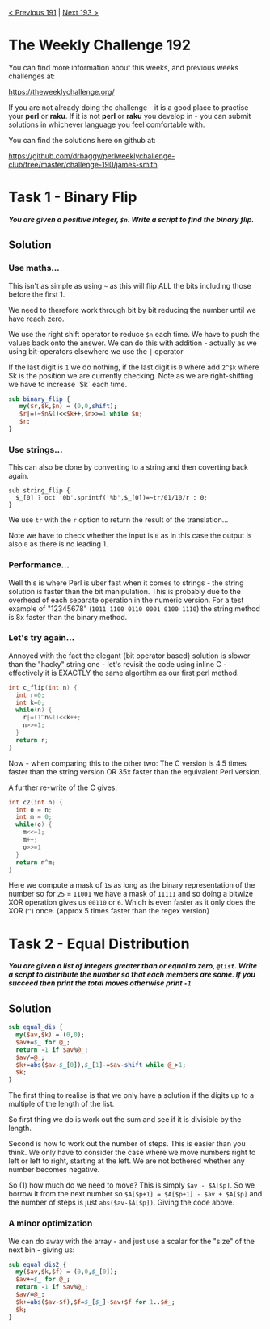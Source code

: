 [< Previous 191](https://github.com/drbaggy/perlweeklychallenge-club/tree/master/challenge-191/james-smith) |
[Next 193 >](https://github.com/drbaggy/perlweeklychallenge-club/tree/master/challenge-193/james-smith)

# The Weekly Challenge 192

You can find more information about this weeks, and previous weeks challenges at:

  https://theweeklychallenge.org/

If you are not already doing the challenge - it is a good place to practise your
**perl** or **raku**. If it is not **perl** or **raku** you develop in - you can
submit solutions in whichever language you feel comfortable with.

You can find the solutions here on github at:

https://github.com/drbaggy/perlweeklychallenge-club/tree/master/challenge-190/james-smith

# Task 1 - Binary Flip

***You are given a positive integer, `$n`. Write a script to find the binary flip.***

## Solution

### Use maths...

This isn't as simple as using `~` as this will flip ALL the bits including those before the first 1.

We need to therefore work through bit by bit reducing the number until we have reach zero.

We use the right shift operator to reduce `$n` each time. We have to push the values back onto the
answer. We can do this with addition - actually as we using bit-operators elsewhere we use the `|` operator

If the last digit is `1` we do nothing, if the last digit is `0` where add `2^$k` where $k is the
position we are currently checking. Note as we are right-shifting we have to increase `$k` each time.

```perl
sub binary_flip {
   my($r,$k,$n) = (0,0,shift);
   $r|=(~$n&1)<<$k++,$n>>=1 while $n;
   $r;
}
```

### Use strings...

This can also be done by converting to a string and then coverting back again.

```
sub string_flip {
  $_[0] ? oct '0b'.sprintf('%b',$_[0])=~tr/01/10/r : 0;
}
```

We use `tr` with the `r` option to return the result of the translation...

Note we have to check whether the input is `0` as in this case the output is also `0` as there is no leading 1.

### Performance...

Well this is where Perl is uber fast when it comes to strings - the string solution is faster than the bit manipulation. This is probably due to the overhead of each separate operation in the numeric version. For a test example of "12345678" (`1011 1100 0110 0001 0100 1110`) the string method is 8x faster than the binary method.

### Let's try again...

Annoyed with the fact the elegant {bit operator based} solution is slower than the "hacky" string one - let's revisit the code using inline C - effectively it is EXACTLY the same algortihm as our first perl method.

```C
int c_flip(int n) {
  int r=0;
  int k=0;
  while(n) {
    r|=(1^n&1)<<k++;
    n>>=1;
  }
  return r;
}
```

Now - when comparing this to the other two: The C version is 4.5 times faster than the string version OR 35x faster than the equivalent Perl version.

A further re-write of the C gives:

```C
int c2(int n) {
  int o = n;
  int m = 0;
  while(o) {
    m<<=1;
    m++;
    o>>=1
  }
  return n^m;
}
```

Here we compute a mask of `1`s as long as the binary representation of the number so for `25` = `11001` we have a mask of `11111` and so doing a bitwize XOR operation gives us `00110` or `6`. Which is even faster as it only does the XOR (`^`) once. {approx 5 times faster than the regex version}

# Task 2 - Equal Distribution

***You are given a list of integers greater than or equal to zero, `@list`. Write a script to distribute the number so that each members are same. If you succeed then print the total moves otherwise print `-1`***

## Solution

```perl
sub equal_dis {
  my($av,$k) = (0,0);
  $av+=$_ for @_;
  return -1 if $av%@_;
  $av/=@_;
  $k+=abs($av-$_[0]),$_[1]-=$av-shift while @_>1;
  $k;
}
```

The first thing to realise is that we only have a solution if the digits up to a multiple of the length of the list.

So first thing we do is work out the sum and see if it is divisible by the length.

Second is how to work out the number of steps. This is easier than you think. We only have to consider the case where we move numbers right to left or left to right, starting at the left. We are not bothered whether any number becomes negative.

So (1) how much do we need to move? This is simply `$av - $A[$p]`. So we borrow it from the next number so `$A[$p+1] = $A[$p+1] - $av + $A[$p]` and the number of steps is just `abs($av-$A[$p])`. Giving the code above.

### A minor optimization

We can do away with the array - and just use a scalar for the "size" of the next bin - giving us:

```perl
sub equal_dis2 {
  my($av,$k,$f) = (0,0,$_[0]);
  $av+=$_ for @_;
  return -1 if $av%@_;
  $av/=@_;
  $k+=abs($av-$f),$f=$_[$_]-$av+$f for 1..$#_;
  $k;
}
```

